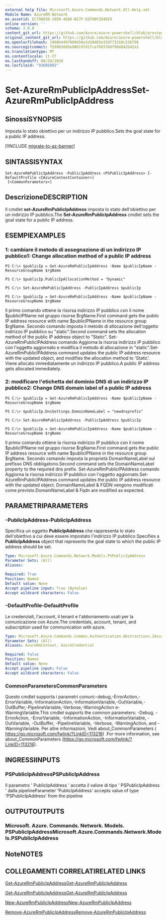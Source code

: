 ```yaml
---
external help file: Microsoft.Azure.Commands.Network.dll-Help.xml
Module Name: AzureRM.Network
ms.assetid: EC798838-1850-4E88-B17F-D2F00F2D4EE9
online version: ''
schema: 2.0.0
content_git_url: https://github.com/Azure/azure-powershell/blob/preview/src/ResourceManager/Network/Commands.Network/help/Set-AzureRmPublicIpAddress.md
original_content_git_url: https://github.com/Azure/azure-powershell/blob/preview/src/ResourceManager/Network/Commands.Network/help/Set-AzureRmPublicIpAddress.md
ms.openlocfilehash: 1460b4497909d56e2d10d03e33df71518c52b796
ms.sourcegitcommit: f599b50d5e980197d1fca769378df90a842b42a1
ms.translationtype: MT
ms.contentlocale: it-IT
ms.lasthandoff: 08/20/2020
ms.locfileid: "93685892"
---
```

# <span data-ttu-id="7f5a5-101">Set-AzureRmPublicIpAddress</span><span class="sxs-lookup"><span data-stu-id="7f5a5-101">Set-AzureRmPublicIpAddress</span></span>

## <span data-ttu-id="7f5a5-102">Sinossi</span><span class="sxs-lookup"><span data-stu-id="7f5a5-102">SYNOPSIS</span></span>
<span data-ttu-id="7f5a5-103">Imposta lo stato obiettivo per un indirizzo IP pubblico.</span><span class="sxs-lookup"><span data-stu-id="7f5a5-103">Sets the goal state for a public IP address.</span></span>

[!INCLUDE [migrate-to-az-banner](../../includes/migrate-to-az-banner.md)]

## <span data-ttu-id="7f5a5-104">SINTASSI</span><span class="sxs-lookup"><span data-stu-id="7f5a5-104">SYNTAX</span></span>

```
Set-AzureRmPublicIpAddress -PublicIpAddress <PSPublicIpAddress> [-DefaultProfile <IAzureContextContainer>]
 [<CommonParameters>]
```

## <span data-ttu-id="7f5a5-105">Descrizione</span><span class="sxs-lookup"><span data-stu-id="7f5a5-105">DESCRIPTION</span></span>
<span data-ttu-id="7f5a5-106">Il cmdlet **set-AzureRmPublicIpAddress** imposta lo stato dell'obiettivo per un indirizzo IP pubblico.</span><span class="sxs-lookup"><span data-stu-id="7f5a5-106">The **Set-AzureRmPublicIpAddress** cmdlet sets the goal state for a public IP address.</span></span>

## <span data-ttu-id="7f5a5-107">ESEMPI</span><span class="sxs-lookup"><span data-stu-id="7f5a5-107">EXAMPLES</span></span>

### <span data-ttu-id="7f5a5-108">1: cambiare il metodo di assegnazione di un indirizzo IP pubblico</span><span class="sxs-lookup"><span data-stu-id="7f5a5-108">1: Change allocation method of a public IP address</span></span>
```
PS C:\> $publicIp = Get-AzureRmPublicIpAddress -Name $publicIpName -ResourceGroupName $rgName

PS C:\> $publicIp.PublicIpAllocationMethod = "Dynamic"
    
PS C:\> Set-AzureRmPublicIpAddress -PublicIpAddress $publicIp

PS C:\> $publicIp = Get-AzureRmPublicIpAddress -Name $publicIpName -ResourceGroupName $rgName
```

 <span data-ttu-id="7f5a5-109">Il primo comando ottiene la risorsa indirizzo IP pubblico con il nome $publicIPName nel gruppo risorse $rgName.</span><span class="sxs-lookup"><span data-stu-id="7f5a5-109">First command gets the public IP address resource with name $publicIPName in the resource group $rgName.</span></span>
<span data-ttu-id="7f5a5-110">Secondo comando imposta il metodo di allocazione dell'oggetto indirizzo IP pubblico su "static".</span><span class="sxs-lookup"><span data-stu-id="7f5a5-110">Second command sets the allocation method of the public IP address object to "Static".</span></span>
<span data-ttu-id="7f5a5-111">Set-AzureRmPublicIPAddress comando Aggiorna la risorsa indirizzo IP pubblico con l'oggetto aggiornato e modifica il metodo di allocazione in "static".</span><span class="sxs-lookup"><span data-stu-id="7f5a5-111">Set-AzureRmPublicIPAddress command updates the public IP address resource with the updated object, and modifies the allocation method to 'Static'.</span></span> <span data-ttu-id="7f5a5-112">Viene allocato immediatamente un indirizzo IP pubblico.</span><span class="sxs-lookup"><span data-stu-id="7f5a5-112">A public IP address gets allocated immediately.</span></span>

### <span data-ttu-id="7f5a5-113">2: modificare l'etichetta del dominio DNS di un indirizzo IP pubblico</span><span class="sxs-lookup"><span data-stu-id="7f5a5-113">2: Change DNS domain label of a public IP address</span></span>
```
PS C:\> $publicIp = Get-AzureRmPublicIpAddress -Name $publicIpName -ResourceGroupName $rgName

PS C:\> $publicIp.DnsSettings.DomainNameLabel = "newdnsprefix"
    
PS C:\> Set-AzureRmPublicIpAddress -PublicIpAddress $publicIp

PS C:\> $publicIp = Get-AzureRmPublicIpAddress -Name $publicIpName -ResourceGroupName $rgName
```

<span data-ttu-id="7f5a5-114">Il primo comando ottiene la risorsa indirizzo IP pubblico con il nome $publicIPName nel gruppo risorse $rgName.</span><span class="sxs-lookup"><span data-stu-id="7f5a5-114">First command gets the public IP address resource with name $publicIPName in the resource group $rgName.</span></span>
<span data-ttu-id="7f5a5-115">Secondo comando imposta la proprietà DomainNameLabel sul prefisso DNS obbligatorio.</span><span class="sxs-lookup"><span data-stu-id="7f5a5-115">Second command sets the DomainNameLabel property to the required dns prefix.</span></span>
<span data-ttu-id="7f5a5-116">Set-AzureRmPublicIPAddress comando Aggiorna la risorsa indirizzo IP pubblico con l'oggetto aggiornato.</span><span class="sxs-lookup"><span data-stu-id="7f5a5-116">Set-AzureRmPublicIPAddress command updates the public IP address resource with the updated object.</span></span> <span data-ttu-id="7f5a5-117">DomainNameLabel & FQDN vengono modificati come previsto.</span><span class="sxs-lookup"><span data-stu-id="7f5a5-117">DomainNameLabel & Fqdn are modified as expected.</span></span>

## <span data-ttu-id="7f5a5-118">PARAMETRI</span><span class="sxs-lookup"><span data-stu-id="7f5a5-118">PARAMETERS</span></span>

### <span data-ttu-id="7f5a5-119">-PublicIpAddress</span><span class="sxs-lookup"><span data-stu-id="7f5a5-119">-PublicIpAddress</span></span>
<span data-ttu-id="7f5a5-120">Specifica un oggetto **PublicIpAddress** che rappresenta lo stato dell'obiettivo a cui deve essere impostato l'indirizzo IP pubblico.</span><span class="sxs-lookup"><span data-stu-id="7f5a5-120">Specifies a **PublicIpAddress** object that represents the goal state to which the public IP address should be set.</span></span>

```yaml
Type: Microsoft.Azure.Commands.Network.Models.PSPublicIpAddress
Parameter Sets: (All)
Aliases: 

Required: True
Position: Named
Default value: None
Accept pipeline input: True (ByValue)
Accept wildcard characters: False
```

### <span data-ttu-id="7f5a5-121">-DefaultProfile</span><span class="sxs-lookup"><span data-stu-id="7f5a5-121">-DefaultProfile</span></span>
<span data-ttu-id="7f5a5-122">Le credenziali, l'account, il tenant e l'abbonamento usati per la comunicazione con Azure.</span><span class="sxs-lookup"><span data-stu-id="7f5a5-122">The credentials, account, tenant, and subscription used for communication with azure.</span></span>

```yaml
Type: Microsoft.Azure.Commands.Common.Authentication.Abstractions.IAzureContextContainer
Parameter Sets: (All)
Aliases: AzureRmContext, AzureCredential

Required: False
Position: Named
Default value: None
Accept pipeline input: False
Accept wildcard characters: False
```

### <span data-ttu-id="7f5a5-123">CommonParameters</span><span class="sxs-lookup"><span data-stu-id="7f5a5-123">CommonParameters</span></span>
<span data-ttu-id="7f5a5-124">Questo cmdlet supporta i parametri comuni:-debug,-ErrorAction,-ErrorVariable,-InformationAction,-InformationVariable,-OutVariable,-OutBuffer,-PipelineVariable,-Verbose,-WarningAction e-WarningVariable.</span><span class="sxs-lookup"><span data-stu-id="7f5a5-124">This cmdlet supports the common parameters: -Debug, -ErrorAction, -ErrorVariable, -InformationAction, -InformationVariable, -OutVariable, -OutBuffer, -PipelineVariable, -Verbose, -WarningAction, and -WarningVariable.</span></span> <span data-ttu-id="7f5a5-125">Per altre informazioni, Vedi about_CommonParameters ( https://go.microsoft.com/fwlink/?LinkID=113216) .</span><span class="sxs-lookup"><span data-stu-id="7f5a5-125">For more information, see about_CommonParameters (https://go.microsoft.com/fwlink/?LinkID=113216).</span></span>

## <span data-ttu-id="7f5a5-126">INGRESSI</span><span class="sxs-lookup"><span data-stu-id="7f5a5-126">INPUTS</span></span>

### <span data-ttu-id="7f5a5-127">PSPublicIpAddress</span><span class="sxs-lookup"><span data-stu-id="7f5a5-127">PSPublicIpAddress</span></span>
<span data-ttu-id="7f5a5-128">Il parametro ' PublicIpAddress ' accetta il valore di tipo ' PSPublicIpAddress ' dalla pipeline</span><span class="sxs-lookup"><span data-stu-id="7f5a5-128">Parameter 'PublicIpAddress' accepts value of type 'PSPublicIpAddress' from the pipeline</span></span>

## <span data-ttu-id="7f5a5-129">OUTPUT</span><span class="sxs-lookup"><span data-stu-id="7f5a5-129">OUTPUTS</span></span>

### <span data-ttu-id="7f5a5-130">Microsoft. Azure. Commands. Network. Models. PSPublicIpAddress</span><span class="sxs-lookup"><span data-stu-id="7f5a5-130">Microsoft.Azure.Commands.Network.Models.PSPublicIpAddress</span></span>

## <span data-ttu-id="7f5a5-131">Note</span><span class="sxs-lookup"><span data-stu-id="7f5a5-131">NOTES</span></span>

## <span data-ttu-id="7f5a5-132">COLLEGAMENTI CORRELATI</span><span class="sxs-lookup"><span data-stu-id="7f5a5-132">RELATED LINKS</span></span>

[<span data-ttu-id="7f5a5-133">Get-AzureRmPublicIpAddress</span><span class="sxs-lookup"><span data-stu-id="7f5a5-133">Get-AzureRmPublicIpAddress</span></span>](./Get-AzureRmPublicIpAddress.md)

[<span data-ttu-id="7f5a5-134">Get-AzureRmPublicIpAddress</span><span class="sxs-lookup"><span data-stu-id="7f5a5-134">Get-AzureRmPublicIpAddress</span></span>](./Get-AzureRmPublicIpAddress.md)

[<span data-ttu-id="7f5a5-135">New-AzureRmPublicIpAddress</span><span class="sxs-lookup"><span data-stu-id="7f5a5-135">New-AzureRmPublicIpAddress</span></span>](./New-AzureRmPublicIpAddress.md)

[<span data-ttu-id="7f5a5-136">Remove-AzureRmPublicIpAddress</span><span class="sxs-lookup"><span data-stu-id="7f5a5-136">Remove-AzureRmPublicIpAddress</span></span>](./Remove-AzureRmPublicIpAddress.md)


